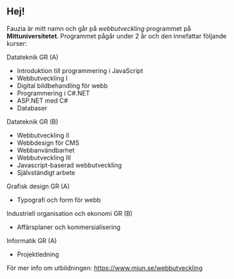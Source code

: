 ## **Hej**! 

Fauzia är mitt namn och går på _webbutveckling_ programmet på **Mittuniversitetet**.
Programmet pågår under 2 år och den innefattar följande kurser:

Datateknik GR (A)
- Introduktion till programmering i JavaScript
- Webbutveckling I
- Digital bildbehandling för webb
- Programmering i C#.NET
- ASP.NET med C#
- Databaser

Datateknik GR (B)
- Webbutveckling II
- Webbdesign för CMS
- Webbanvändbarhet
- Webbutveckling III
- Javascript-baserad webbutveckling
- Självständigt arbete

Grafisk design GR (A)
- Typografi och form för webb

Industriell organisation och ekonomi GR (B)
- Affärsplaner och kommersialisering

Informatik GR (A)
- Projektledning

För mer info om utbildningen: <https://www.miun.se/webbutveckling>
<!--
**fabe2100/fabe2100** is a ✨ _special_ ✨ repository because its `README.md` (this file) appears on your GitHub profile.

Here are some ideas to get you started:

- 🔭 I’m currently working on ...
- 🌱 I’m currently learning ...
- 👯 I’m looking to collaborate on ...
- 🤔 I’m looking for help with ...
- 💬 Ask me about ...
- 📫 How to reach me: ...
- 😄 Pronouns: ...
- ⚡ Fun fact: ...
-->
